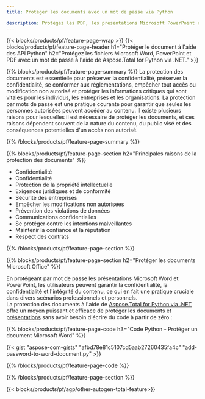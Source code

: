 ```yaml
---
title: Protéger les documents avec un mot de passe via Python 

description: Protégez les PDF, les présentations Microsoft PowerPoint et les documents Word via votre application Python. Appliquez facilement le mot de passe.
---
```


{{< blocks/products/pf/feature-page-wrap >}}
{{< blocks/products/pf/feature-page-header h1="Protéger le document à l'aide des API Python" h2="Protégez les fichiers Microsoft Word, PowerPoint et PDF avec un mot de passe à l'aide de Aspose.Total for Python via .NET." >}}

{{% blocks/products/pf/feature-page-summary %}}
La protection des documents est essentielle pour préserver la confidentialité, préserver la confidentialité, se conformer aux réglementations, empêcher tout accès ou modification non autorisé et protéger les informations critiques qui sont vitales pour les individus, les entreprises et les organisations. La protection par mots de passe est une pratique courante pour garantir que seules les personnes autorisées peuvent accéder au contenu. Il existe plusieurs raisons pour lesquelles il est nécessaire de protéger les documents, et ces raisons dépendent souvent de la nature du contenu, du public visé et des conséquences potentielles d'un accès non autorisé. 

{{% /blocks/products/pf/feature-page-summary  %}}

{{% blocks/products/pf/feature-page-section  h2="Principales raisons de la protection des documents" %}}

- Confidentialité 
- Confidentialité 
- Protection de la propriété intellectuelle 
- Exigences juridiques et de conformité
- Sécurité des entreprises 
- Empêcher les modifications non autorisées 
- Prévention des violations de données 
- Communications confidentielles 
- Se protéger contre les intentions malveillantes 
- Maintenir la confiance et la réputation 
- Respect des contrats 

{{% /blocks/products/pf/feature-page-section %}}

{{% blocks/products/pf/feature-page-section  h2="Protéger les documents Microsoft Office" %}}

En protégeant par mot de passe les présentations Microsoft Word et PowerPoint, les utilisateurs peuvent garantir la confidentialité, la confidentialité et l'intégrité du contenu, ce qui en fait une pratique cruciale dans divers scénarios professionnels et personnels.<br />
La protection des documents à l'aide de [Aspose.Total for Python via .NET](https://products.aspose.com/total/python-net/) offre un moyen puissant et efficace de protéger les documents et [présentations](https://products.aspose.com/total/fr/python-net/protect/powerpoint/) sans avoir besoin d'écrire du code à partir de zéro :<br />

{{% blocks/products/pf/feature-page-code h3="Code Python - Protéger un document Microsoft Word" %}}

{{< gist "aspose-com-gists" "afbd78e81c5107cd5aab27260435fa4c" "add-password-to-word-document.py" >}}

{{% /blocks/products/pf/feature-page-code  %}}

{{% /blocks/products/pf/feature-page-section %}}

{{< blocks/products/pf/agp/other-autogen-total-feature>}}